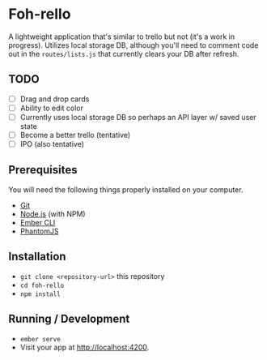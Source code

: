 # Foh-rello

A lightweight application that's similar to trello but not (it's a work in progress). Utilizes local storage DB, although you'll need to comment code out in the `routes/lists.js` that currently clears your DB after refresh.

## TODO

- [ ] Drag and drop cards
- [ ] Ability to edit color
- [ ] Currently uses local storage DB so perhaps an API layer w/ saved user state
- [ ] Become a better trello (tentative)
- [ ] IPO (also tentative)

## Prerequisites

You will need the following things properly installed on your computer.

* [Git](https://git-scm.com/)
* [Node.js](https://nodejs.org/) (with NPM)
* [Ember CLI](https://ember-cli.com/)
* [PhantomJS](http://phantomjs.org/)

## Installation

* `git clone <repository-url>` this repository
* `cd foh-rello`
* `npm install`

## Running / Development

* `ember serve`
* Visit your app at [http://localhost:4200](http://localhost:4200).

